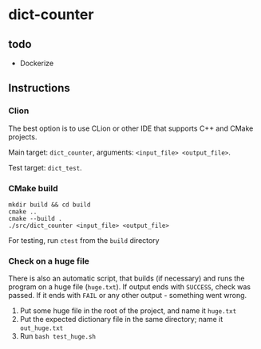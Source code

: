 # dict-counter

## todo

- Dockerize

## Instructions

### Clion

The best option is to use CLion or other IDE that supports C++ and CMake projects.

Main target: `dict_counter`, arguments: `<input_file> <output_file>`.

Test target: `dict_test`.

### CMake build 
 
`mkdir build && cd build`  
`cmake ..`  
`cmake --build .`  
`./src/dict_counter <input_file> <output_file>`

For testing, run `ctest` from the `build` directory

### Check on a huge file

There is also an automatic script, that builds (if necessary) and runs the program on a huge file (`huge.txt`).
If output ends with `SUCCESS`, check was passed. If it ends with `FAIL` or any other output - something went wrong.

1. Put some huge file in the root of the project, and name it `huge.txt`
2. Put the expected dictionary file in the same directory; name it `out_huge.txt`
3. Run `bash test_huge.sh`

